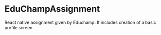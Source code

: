 # EduChampAssignment
React native assignment given by Educhamp.
It includes creation of a basic profile screen.